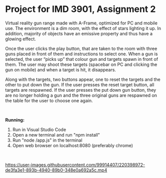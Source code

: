 <h1>Project for IMD 3901, Assignment 2</h1>

Virtual reality gun range made with A-Frame, optimized for PC and mobile use. The environment is a dim room, with the effect of stars 
lighting it up. In addition, majority of objects have an emissive property and thus have a glowing effect. 

Once the user clicks the play button, that are taken to the room with three guns placed in front of them and instructions to select 
one. When a gun is selected, the user “picks up” that colour gun and targets spawn in front of them. The user may shoot these targets 
(spacebar on PC and clicking the gun on mobile) and when a target is hit, it disappears. 

Along with the targets, two buttons appear, one to reset the targets and the other to put down the gun. If the user presses the reset 
target button, all targets are respawned. If the user presses the put down gun button, they are no longer holding a gun and the three 
original guns are respawned on the table for the user to choose one again. 

<br />

<b>Running:</b>
1. Run in Visual Studio Code
2. Open a new terminal and run "npm install"
3. Run "node /app.js" in the terminal
4. Open web browser on localhost:8080 (preferably chrome)

<br />

https://user-images.githubusercontent.com/99914407/220398972-de3fa3e1-893b-4940-89b0-348e0a692a5c.mp4
